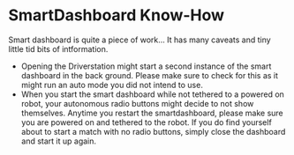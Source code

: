 # SmartDashboard Know-How #
Smart dashboard is quite a piece of work... It has many caveats and tiny little
tid bits of intformation.

- Opening the Driverstation might start a second instance of the smart
  dashboard in the back ground. Please make sure to check for this as it might
  run an auto mode you did not intend to use. 
- When you start the smart dashboard while not tethered to a powered on robot,
  your autonomous radio buttons might decide to not show themselves. Anytime
  you restart the smartdashboard, please make sure you are powered on and
  tethered to the robot. If you do find yourself about to start a match with no
  radio buttons, simply close the dashboard and start it up again.
